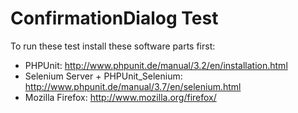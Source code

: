 # ConfirmationDialog Test

To run these test install these software parts first:

- PHPUnit: http://www.phpunit.de/manual/3.2/en/installation.html
- Selenium Server + PHPUnit_Selenium: http://www.phpunit.de/manual/3.7/en/selenium.html
- Mozilla Firefox: http://www.mozilla.org/firefox/
